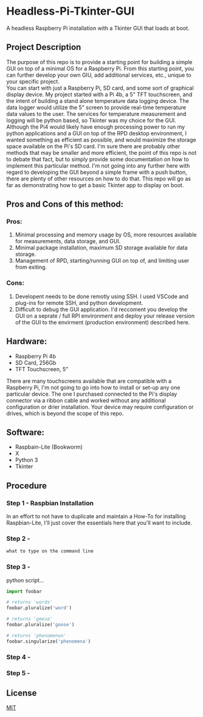 # Headless-Pi-Tkinter-GUI
A headless Raspberry Pi installation with a Tkinter GUI that loads at boot.

## Project Description

The purpose of this repo is to provide a starting point for building a simple GUI on top of a minimal OS for a Raspberry Pi.  From this starting point, you can further develop your own GIU, add additional services, etc., unique to your specific project.  
You can start with just a Raspberry Pi, SD card, and some sort of graphical display device.  My project started with a Pi 4b, a 5" TFT touchscreen, and the intent of building a stand alone temperature data logging device.  The data logger would utilize the 5" screen to provide real-time temperature data values to the user.  The services for temperature measurement and logging will be python based, so Tkinter was my choice for the GUI.  Although the Pi4 would likely have enough processing power to run my python applications and a GUI on top of the RPD desktop environment, I wanted something as efficient as possible, and would maximize the storage space available on the Pi's SD card. 
I'm sure there are probably other methods that may be smaller and more efficient, the point of this repo is not to debate that fact, but to simply provide some documentation on how to implement this particular method.  I'm not going into any further here with regard to developing the GUI beyond a simple frame with a push button, there are plenty of other resources on how to do that.  This repo will go as far as demonstrating how to get a basic Tkinter app to display on boot.

## Pros and Cons of this method:

### Pros:
1. Minimal processing and memory usage by OS, more resources available for measurements, data storage, and GUI.
2. Minimal package installation, maximum SD storage available for data storage.
3. Management of RPD, starting/running GUI on top of, and limiting user from exiting.

### Cons:
1. Developent needs to be done remotly using SSH.  I used VSCode and plug-ins for remote SSH, and python development.
2. Difficult to debug the GUI application.  I'd reccoment you develop the GUI on a seprate / full RPI environment and deploy your release version of the GUI to the envirment (production environment) described here.

## Hardware:
* Raspberry Pi 4b
* SD Card, 256Gb
* TFT Touchscreen, 5"
  
There are many touchscreens available that are compatible with a Raspberry Pi, I'm not going to go into how to install or set-up any one particular device.  The one I purchased connected to the Pi's display connector via a ribbon cable and worked without any additional configuration or drier installation.  Your device may require configuration or drives, which is beyond the scope of this repo.

## Software:
* Raspbain-Lite (Bookworm)
* X
* Python 3
* Tkinter

## Procedure
### Step 1 - Raspbian Installation
In an effort to not have to duplicate and maintain a How-To for installing Raspbian-Lite, I'll just cover the essentials here that you'll want to include.

### Step 2 - 


```bash
what to type on the command line
```

### Step 3 - 

python script...

```python
import foobar

# returns 'words'
foobar.pluralize('word')

# returns 'geese'
foobar.pluralize('goose')

# returns 'phenomenon'
foobar.singularize('phenomena')
```

### Step 4 - 

### Step 5 - 



## License

[MIT](https://choosealicense.com/licenses/mit/)
